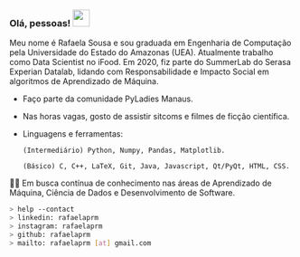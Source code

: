 <!--
**rafaelaprm/rafaelaprm** is a ✨ _special_ ✨ repository because its `README.md` (this file) appears on your GitHub profile.

Here are some ideas to get you started:

- 🔭 I’m currently working on ...
- 🌱 I’m currently learning ...
- 👯 I’m looking to collaborate on ...
- 🤔 I’m looking for help with ...
- 💬 Ask me about ...
- 📫 How to reach me: ...
- 😄 Pronouns: ...
- ⚡ Fun fact: ...
-->

### Olá, pessoas! <img src="https://media.giphy.com/media/WUlplcMpOCEmTGBtBW/giphy.gif" width="30"> 

Meu nome é Rafaela Sousa e sou graduada em Engenharia de Computação pela Universidade do Estado do Amazonas (UEA). Atualmente trabalho como Data Scientist no iFood. 
Em 2020, fiz parte do SummerLab do Serasa Experian Datalab, lidando com Responsabilidade e Impacto Social em algoritmos de Aprendizado de Máquina. 

- Faço parte da comunidade PyLadies Manaus. 
- Nas horas vagas, gosto de assistir sitcoms e filmes de ficção científica.
- Linguagens e ferramentas: 
      
      (Intermediário) Python, Numpy, Pandas, Matplotlib. 
      
      (Básico) C, C++, LaTeX, Git, Java, Javascript, Qt/PyQt, HTML, CSS.

👩‍💻 Em busca contínua de conhecimento nas áreas de Aprendizado de Máquina, Ciência de Dados e Desenvolvimento de Software.

 
````bash
> help --contact
> linkedin: rafaelaprm
> instagram: rafaelaprm
> github: rafaelaprm
> mailto: rafaelaprm [at] gmail.com
````
